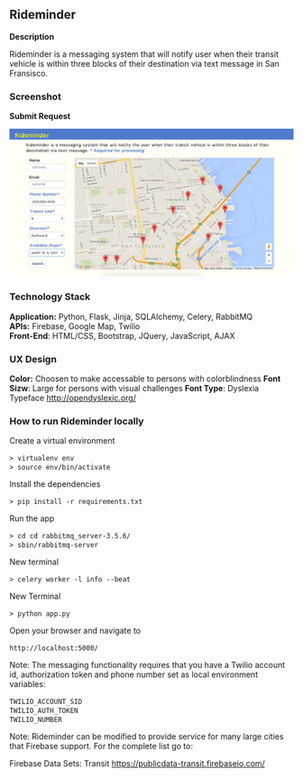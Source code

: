 Rideminder
--------


**Description**

Rideminder is a messaging system that will notify user when their transit vehicle is within three blocks of their destination via text message in San Fransisco. 


### Screenshot

**Submit Request**

<img src="static/Rideminder.jpg">


### Technology Stack

**Application:** Python, Flask, Jinja, SQLAlchemy, Celery, RabbitMQ    
**APIs:** Firebase, Google Map, Twilio  
**Front-End**: HTML/CSS, Bootstrap, JQuery, JavaScript, AJAX    

### UX Design
**Color:** Choosen to make accessable to persons with colorblindness
**Font Sizw**: Large for persons with visual challenges
**Font Type**: Dyslexia Typeface http://opendyslexic.org/


### How to run Rideminder locally

Create a virtual environment 

```
> virtualenv env
> source env/bin/activate
```

Install the dependencies

```
> pip install -r requirements.txt
```

Run the app 

```
> cd cd rabbitmq_server-3.5.6/
> sbin/rabbitmq-server 
```

New terminal 
```
> celery worker -l info --beat
```

New Terminal 
```
> python app.py
```


Open your browser and navigate to 

```
http://localhost:5000/
```

Note: The messaging functionality requires that you have a Twilio account id, authorization token and phone number set as local environment variables:

```
TWILIO_ACCOUNT_SID
TWILIO_AUTH_TOKEN
TWILIO_NUMBER
```

Note: Rideminder can be modified to provide service for many large cities that Firebase support. For the complete list go to:

Firebase Data Sets: Transit https://publicdata-transit.firebaseio.com/


